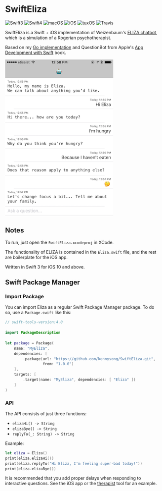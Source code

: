 # SwiftEliza

![Swift3](https://img.shields.io/badge/swift-3-blue.svg)
![Swift4](https://img.shields.io/badge/swift-4-blue.svg)
![macOS](https://img.shields.io/badge/os-macOS-green.svg?style=flat)
![iOS](https://img.shields.io/badge/os-iOS-green.svg?style=flat)
![tuxOS](https://img.shields.io/badge/os-tuxOS-green.svg?style=flat)
![Travis](https://api.travis-ci.org/AlwaysRightInstitute/SwiftEliza.svg?branch=feature/swift-package-manager&style=flat)

SwiftEliza is a Swift + iOS implementation of Weizenbaum's [ELIZA chatbot](https://en.wikipedia.org/wiki/ELIZA), which is a simulation of a Rogerian psychotherapist. 

Based on my [Go implementation](https://github.com/kennysong/goeliza) and QuestionBot from Apple's [App Development with Swift](https://itunes.apple.com/book/app-development-with-swift/id1118575552) book.

![SwiftEliza screenshot](/SwiftEliza/screenshot.png)

## Notes

To run, just open the `SwiftEliza.xcodeproj` in XCode. 

The functionality of ELIZA is contained in the `Eliza.swift` file, and the rest are boilerplate for the iOS app.

Written in Swift 3 for iOS 10 and above. 

## Swift Package Manager

### Import Package

You can import Eliza as a regular Swift Package Manager package. To do so,
use a `Package.swift` like this:

```swift
// swift-tools-version:4.0

import PackageDescription

let package = Package(
    name: "MyEliza",
    dependencies: [
        .package(url: "https://github.com/kennysong/SwiftEliza.git",
                 from: "1.0.0")
    ],
    targets: [
        .target(name: "MyEliza", dependencies: [ "Eliza" ])
    ]
)
```

### API

The API consists of just three functions:

- `elizaHi() -> String`
- `elizaBye() -> String`
- `replyTo(_: String) -> String`

Example:

```swift
let eliza = Eliza()
print(eliza.elizaHi())
print(eliza.replyTo("Hi Eliza, I'm feeling super-bad today!"))
print(eliza.elizaBye())
```

It is recommended that you add proper delays when responding to interactive
questions. See the iOS app or the [therapist](Sources/therapist) tool for an example.
